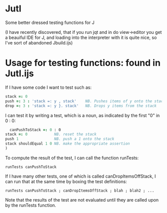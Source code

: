 # Jutl
Some better dressed testing functions for J

(I have recently discovered, that if you run jqt and in do view->editor you get a beauiful IDE for J, and loading into the interpreter with it is quite nice, so I've sort of abandoned Jbuild.ijs)

# Usage for testing functions: found in Jutl.ijs

If I have some code I want to test such as:

```J
stack =: 0
push =: 3 : 'stack =: y , stack' 	NB. Pushes items of y onto the stack
drop =: 3 : 'stack =: y }. stack' 	NB. Drops y items from the stack
```

I can test it by writing a test, which is a noun, as indicated by the first "0" in 0 : 0:


```J
  canPushToStack =: 0 : 0
stack =: 0            NB. reset the stack
push 1                NB. push a 1 onto the stack
stack shouldEqual 1 0 NB. make the appropriate assertion
)
```

To compute the result of the test, I can call the function runTests:

`runTests canPushToStack`

If I have many other tests, one of which is called canDropItemsOffStack, I can run that at the same time by boxing the test definitions:

`runTests canPushToStack ; canDropItemsOffStack ; blah ; blah2 ; ...`

Note that the results of the test are not evaluated until they are called upon by the runTests function.
